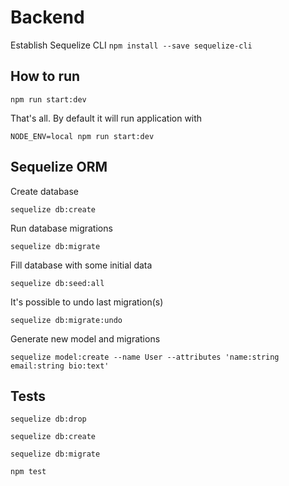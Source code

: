 # Backend

Establish Sequelize CLI `npm install --save sequelize-cli`

## How to run

`npm run start:dev`

That's all.
By default it will run application with

`NODE_ENV=local npm run start:dev`

## Sequelize ORM
Create database

`sequelize db:create`

Run database migrations

`sequelize db:migrate`

Fill database with some initial data

`sequelize db:seed:all`

It's possible to undo last migration(s)

`sequelize db:migrate:undo`

Generate new model and migrations

`sequelize model:create --name User --attributes 'name:string email:string bio:text'`


## Tests

`sequelize db:drop`

`sequelize db:create`

`sequelize db:migrate`

`npm test`

